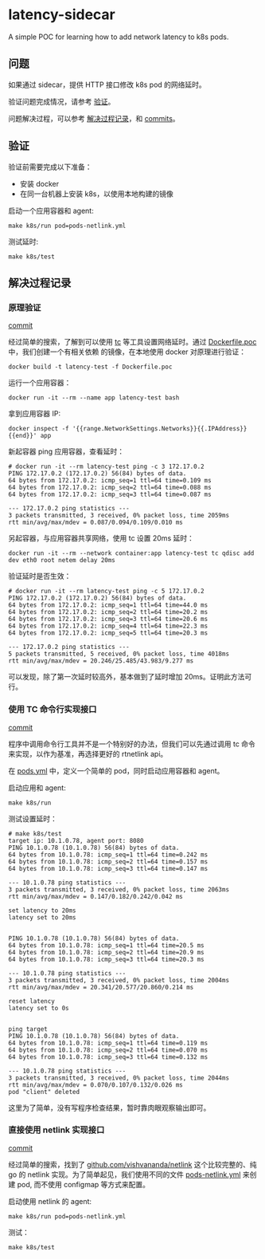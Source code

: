 # latency-sidecar

A simple POC for learning how to add network latency to k8s pods.

## 问题

如果通过 sidecar，提供 HTTP 接口修改 k8s pod 的网络延时。

验证问题完成情况，请参考 [验证](#验证)。

问题解决过程，可以参考 [解决过程记录](#解决过程记录)，和 [commits](https://github.com/inoc603/latency-sidecar/commits/main)。

## 验证

验证前需要完成以下准备：
- 安装 docker
- 在同一台机器上安装 k8s，以使用本地构建的镜像

启动一个应用容器和 agent:

```
make k8s/run pod=pods-netlink.yml
```

测试延时:

```
make k8s/test
```

## 解决过程记录

### 原理验证

[commit](https://github.com/inoc603/latency-sidecar/commit/fd48fafc7df06831bc9efc3b0ab88f5f85431d50)

经过简单的搜索，了解到可以使用 [tc](https://man7.org/linux/man-pages/man8/tc.8.html)
等工具设置网络延时。通过 [Dockerfile.poc](./Dockerfile.poc) 中，我们创建一个有相关依赖
的镜像，在本地使用 docker 对原理进行验证：

```
docker build -t latency-test -f Dockerfile.poc
```

运行一个应用容器：

```
docker run -it --rm --name app latency-test bash
```

拿到应用容器 IP:

```
docker inspect -f '{{range.NetworkSettings.Networks}}{{.IPAddress}}{{end}}' app
```

新起容器 ping 应用容器，查看延时：

```
# docker run -it --rm latency-test ping -c 3 172.17.0.2
PING 172.17.0.2 (172.17.0.2) 56(84) bytes of data.
64 bytes from 172.17.0.2: icmp_seq=1 ttl=64 time=0.109 ms
64 bytes from 172.17.0.2: icmp_seq=2 ttl=64 time=0.088 ms
64 bytes from 172.17.0.2: icmp_seq=3 ttl=64 time=0.087 ms

--- 172.17.0.2 ping statistics ---
3 packets transmitted, 3 received, 0% packet loss, time 2059ms
rtt min/avg/max/mdev = 0.087/0.094/0.109/0.010 ms
```

另起容器，与应用容器共享网络，使用 tc 设置 20ms 延时：

```
docker run -it --rm --network container:app latency-test tc qdisc add dev eth0 root netem delay 20ms
```

验证延时是否生效：

```
# docker run -it --rm latency-test ping -c 5 172.17.0.2
PING 172.17.0.2 (172.17.0.2) 56(84) bytes of data.
64 bytes from 172.17.0.2: icmp_seq=1 ttl=64 time=44.0 ms
64 bytes from 172.17.0.2: icmp_seq=2 ttl=64 time=20.2 ms
64 bytes from 172.17.0.2: icmp_seq=3 ttl=64 time=20.6 ms
64 bytes from 172.17.0.2: icmp_seq=4 ttl=64 time=22.3 ms
64 bytes from 172.17.0.2: icmp_seq=5 ttl=64 time=20.3 ms

--- 172.17.0.2 ping statistics ---
5 packets transmitted, 5 received, 0% packet loss, time 4018ms
rtt min/avg/max/mdev = 20.246/25.485/43.983/9.277 ms
```

可以发现，除了第一次延时较高外，基本做到了延时增加 20ms。证明此方法可行。

### 使用 TC 命令行实现接口

[commit](https://github.com/inoc603/latency-sidecar/commit/98e5af16c103dbbed225c529f970df5c221b601e)

程序中调用命令行工具并不是一个特别好的办法，但我们可以先通过调用 tc
命令来实现，以作为基准，再选择更好的 rtnetlink api。

在 [pods.yml](pods.yml) 中，定义一个简单的 pod，同时启动应用容器和 agent。

启动应用和 agent:

```
make k8s/run
```

测试设置延时：

```
# make k8s/test
target ip: 10.1.0.78, agent port: 8080
PING 10.1.0.78 (10.1.0.78) 56(84) bytes of data.
64 bytes from 10.1.0.78: icmp_seq=1 ttl=64 time=0.242 ms
64 bytes from 10.1.0.78: icmp_seq=2 ttl=64 time=0.157 ms
64 bytes from 10.1.0.78: icmp_seq=3 ttl=64 time=0.147 ms

--- 10.1.0.78 ping statistics ---
3 packets transmitted, 3 received, 0% packet loss, time 2063ms
rtt min/avg/max/mdev = 0.147/0.182/0.242/0.042 ms

set latency to 20ms
latency set to 20ms


PING 10.1.0.78 (10.1.0.78) 56(84) bytes of data.
64 bytes from 10.1.0.78: icmp_seq=1 ttl=64 time=20.5 ms
64 bytes from 10.1.0.78: icmp_seq=2 ttl=64 time=20.9 ms
64 bytes from 10.1.0.78: icmp_seq=3 ttl=64 time=20.3 ms

--- 10.1.0.78 ping statistics ---
3 packets transmitted, 3 received, 0% packet loss, time 2004ms
rtt min/avg/max/mdev = 20.341/20.577/20.860/0.214 ms

reset latency
latency set to 0s


ping target
PING 10.1.0.78 (10.1.0.78) 56(84) bytes of data.
64 bytes from 10.1.0.78: icmp_seq=1 ttl=64 time=0.119 ms
64 bytes from 10.1.0.78: icmp_seq=2 ttl=64 time=0.070 ms
64 bytes from 10.1.0.78: icmp_seq=3 ttl=64 time=0.132 ms

--- 10.1.0.78 ping statistics ---
3 packets transmitted, 3 received, 0% packet loss, time 2044ms
rtt min/avg/max/mdev = 0.070/0.107/0.132/0.026 ms
pod "client" deleted
```

这里为了简单，没有写程序检查结果，暂时靠肉眼观察输出即可。

### 直接使用 netlink 实现接口

[commit](https://github.com/inoc603/latency-sidecar/commit/f0a4e56517a56100138e54201a5cf9eff4abb838)

经过简单的搜索，找到了 [github.com/vishvananda/netlink](https://github.com/vishvananda/netlink)
这个比较完整的、纯 go 的 netlink 实现。为了简单起见，我们使用不同的文件
[pods-netlink.yml](./pods-netlink.yml) 来创建 pod, 而不使用
configmap 等方式来配置。

启动使用 netlink 的 agent:

```
make k8s/run pod=pods-netlink.yml
```

测试：

```
make k8s/test
```
